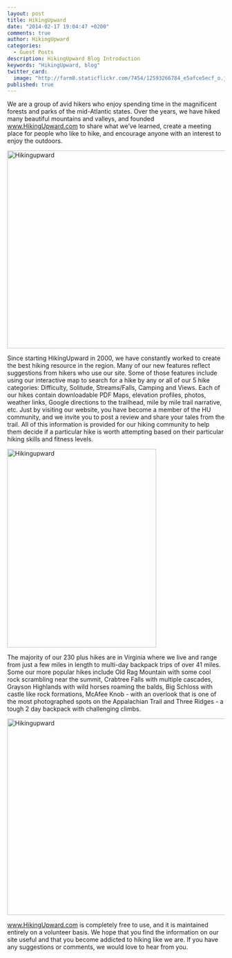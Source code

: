 ```yaml
---
layout: post
title: HikingUpward
date: "2014-02-17 19:04:47 +0200"
comments: true
author: HikingUpward
categories: 
  - Guest Posts
description: HikingUpward Blog Introduction
keywords: "HikingUpward, blog"
twitter_card: 
  image: "http://farm8.staticflickr.com/7454/12593266784_e5afce5ecf_o.jpg"
published: true
---
```


We are a group of avid hikers who enjoy spending time in the magnificent forests and parks of the mid-Atlantic states. Over the years, we have hiked many beautiful mountains and valleys, and founded <a href="http://www.hikingupward.com" target="_blank">www.HikingUpward.com</a> to share what we’ve learned, create a meeting place for people who like to hike, and encourage anyone with an interest to enjoy the outdoors.

<img src="http://farm8.staticflickr.com/7454/12593266784_e5afce5ecf_o.jpg" width="611" height="457" alt="Hikingupward">
<!--more-->

Since starting HikingUpward in 2000, we have constantly worked to create the best hiking resource in the region. Many of our new features reflect suggestions from hikers who use our site. Some of those features include using our interactive map to search for a hike by any or all of our 5 hike categories: Difficulty, Solitude, Streams/Falls, Camping and Views. Each of our hikes contain downloadable PDF Maps, elevation profiles, photos, weather links, Google directions to the trailhead, mile by mile trail narrative, etc. Just by visiting our website, you have become a member of the HU community, and we invite you to post a review and share your tales from the trail. All of this information is provided for our hiking community to help them decide if a particular hike is worth attempting based on their particular hiking skills and fitness levels.

<img src="http://farm8.staticflickr.com/7298/12592934643_2f094f973f_o.jpg" width="345" height="459" alt="Hikingupward">

The majority of our 230 plus hikes are in Virginia where we live and range from just a few miles in length to multi-day backpack trips of over 41 miles. Some our more popular hikes include Old Rag Mountain with some cool rock scrambling near the summit, Crabtree Falls with multiple cascades, Grayson Highlands with wild horses roaming the balds, Big Schloss with castle like rock formations, McAfee Knob - with an overlook that is one of the most photographed spots on the Appalachian Trail and Three Ridges - a tough 2 day backpack with challenging climbs.

<img src="http://farm6.staticflickr.com/5506/12592830015_46551bc83c_o.jpg" width="613" height="454" alt="Hikingupward">

<a href="http://www.hikingupward.com" target="_blank">www.HikingUpward.com</a> is completely free to use, and it is maintained entirely on a volunteer basis. We hope that you find the information on our site useful and that you become addicted to hiking like we are. If you have any suggestions or comments, we would love to hear from you.
